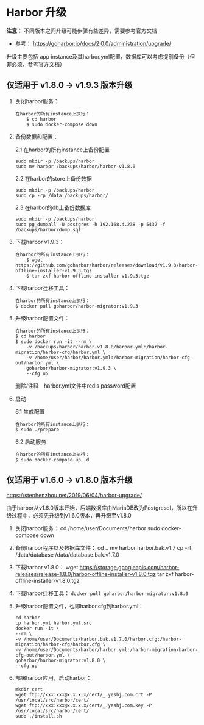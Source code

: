# Harbor 升级

**注意：** 不同版本之间升级可能步骤有些差异，需要参考官方文档

- 参考： <https://goharbor.io/docs/2.0.0/administration/upgrade/>

升级主要包括 app instance及其harbor.yml配置，数据库可以考虑提前备份（但非必须，参考官方文档）

## 仅适用于 v1.8.0 -> v1.9.3 版本升级

1. 关闭harbor服务：

    ```shell
    在harbor的所有instance上执行：
        $ cd harbor
        $ sudo docker-compose down
    ```

2. 备份数据和配置：

    2.1  在harbor的所有instance上备份配置

    ```shell
    sudo mkdir -p /backups/harbor
    sudo mv harbor /backups/harbor/harbor-v1.8.0
    ```

    2.2 在harbor的store上备份数据

    ```shell
    sudo mkdir -p /backups/harbor
    sudo cp -rp /data /backups/harbor/
    ```

    2.3 在harbor的db上备份数据库

    ```shell
    sudo mkdir -p /backups/harbor
    sudo pg_dumpall -U postgres -h 192.168.4.238 -p 5432 -f /backups/harbor/dump.sql
    ```

3. 下载harbor v1.9.3：

    ```shell
    在harbor的所有instance上执行：
        $ wget https://github.com/goharbor/harbor/releases/download/v1.9.3/harbor-offline-installer-v1.9.3.tgz
        $ tar zxf harbor-offline-installer-v1.9.3.tgz
    ```

4. 下载harbor迁移工具：

    ```shell
    在harbor的所有instance上执行：
    $ docker pull goharbor/harbor-migrator:v1.9.3
    ```

5. 升级harbor配置文件：

    ```shell
    在harbor的所有instance上执行：
    $ cd harbor
    $ sudo docker run -it --rm \
        -v /backups/harbor/harbor-v1.8.0/harbor.yml:/harbor-migration/harbor-cfg/harbor.yml \
        -v /home/user/harbor/harbor.yml:/harbor-migration/harbor-cfg-out/harbor.yml \
        goharbor/harbor-migrator:v1.9.3 \
        --cfg up
    ```

    删除/注释　harbor.yml文件中redis password配置

6. 启动

    6.1 生成配置

    ```shell
    在harbor的所有instance上执行：
    $ sudo ./prepare
    ```

    6.2 启动服务

    ```shell
    在harbor的所有instance上执行：
    $ sudo docker-compose up -d
    ```

## 仅适用于 v1.6.0 -> v1.8.0 版本升级

https://stephenzhou.net/2019/06/04/harbor-upgrade/

由于harbor从v1.6.0版本开始，后端数据库由MariaDB改为Postgresql，所以在升级过程中，必须先升级到v1.6.0版本，再升级至v1.8.0

1. 关闭harbor服务：
    cd /home/user/Documents/harbor
    sudo docker-compose down

2. 备份harbor程序以及数据库文件：
    cd ..
    mv harbor harbor.bak.v1.7
    cp -rf /data/database /data/database.bak.v1.7.0

3. 下载harbor v1.8.0：
    wget https://storage.googleapis.com/harbor-releases/release-1.8.0/harbor-offline-installer-v1.8.0.tgz
    tar zxf harbor-offline-installer-v1.8.0.tgz

4. 下载harbor迁移工具：
    `docker pull goharbor/harbor-migrator:v1.8.0`

5. 升级harbor配置文件，也即harbor.cfg到harbor.yml：

    ```shell
    cd harbor
    cp harbor.yml harbor.yml.src
    docker run -it \
    --rm \
    -v /home/user/Documents/harbor.bak.v1.7.0/harbor.cfg:/harbor-migration/harbor-cfg/harbor.cfg \
    -v /home/user/Documents/harbor/harbor.yml:/harbor-migration/harbor-cfg-out/harbor.yml \
    goharbor/harbor-migrator:v1.8.0 \
    --cfg up
    ```

6. 部署harbor应用，启动harbor：

    ```shell
    mkdir cert
    wget ftp://xxx:xxx@x.x.x.x/cert/_.yeshj.com.crt -P /usr/local/src/harbor/cert/
    wget ftp://xxx:xxx@x.x.x.x/cert/_.yeshj.com.key -P /usr/local/src/harbor/cert/
    sudo ./install.sh
    ```